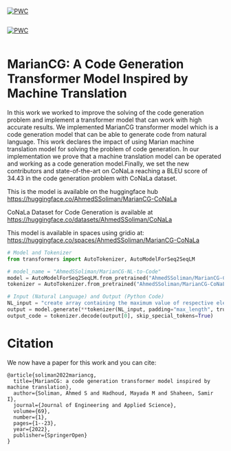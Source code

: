 ```
```
[![PWC](https://img.shields.io/endpoint.svg?url=https://paperswithcode.com/badge/mariancg-a-code-generation-transformer-model/code-generation-on-conala)](https://paperswithcode.com/sota/code-generation-on-conala?p=mariancg-a-code-generation-transformer-model)
```
```
[![PWC](https://img.shields.io/endpoint.svg?url=https://paperswithcode.com/badge/mariancg-a-code-generation-transformer-model/code-generation-on-django)](https://paperswithcode.com/sota/code-generation-on-django?p=mariancg-a-code-generation-transformer-model)
```
```
# MarianCG: A Code Generation Transformer Model Inspired by Machine Translation



In this work we worked to improve the solving of the code generation problem and implement a transformer model that can work with high accurate results. We implemented MarianCG transformer model which is a code generation model that can be able to generate code from natural language. This work declares the impact of using Marian machine translation model for solving the problem of code generation. In our implementation we prove that a machine translation model can be operated and working as a code generation model.Finally, we set the new contributors and state-of-the-art on CoNaLa reaching a BLEU score of 34.43 in the code generation problem with CoNaLa dataset.

This is the model is available on the huggingface hub
https://huggingface.co/AhmedSSoliman/MarianCG-CoNaLa


CoNaLa Dataset for Code Generation is available at
https://huggingface.co/datasets/AhmedSSoliman/CoNaLa


This model is available in spaces using gridio at: https://huggingface.co/spaces/AhmedSSoliman/MarianCG-CoNaLa

```python
# Model and Tokenizer
from transformers import AutoTokenizer, AutoModelForSeq2SeqLM

# model_name = "AhmedSSoliman/MarianCG-NL-to-Code"
model = AutoModelForSeq2SeqLM.from_pretrained("AhmedSSoliman/MarianCG-CoNaLa")
tokenizer = AutoTokenizer.from_pretrained("AhmedSSoliman/MarianCG-CoNaLa")

# Input (Natural Language) and Output (Python Code)
NL_input = "create array containing the maximum value of respective elements of array `[2, 3, 4]` and array `[1, 5, 2]"
output = model.generate(**tokenizer(NL_input, padding="max_length", truncation=True, max_length=512, return_tensors="pt"))
output_code = tokenizer.decode(output[0], skip_special_tokens=True)


```


# Citation

We now have a paper for this work and you can cite:

```
@article{soliman2022mariancg,
  title={MarianCG: a code generation transformer model inspired by machine translation},
  author={Soliman, Ahmed S and Hadhoud, Mayada M and Shaheen, Samir I},
  journal={Journal of Engineering and Applied Science},
  volume={69},
  number={1},
  pages={1--23},
  year={2022},
  publisher={SpringerOpen}
}

```
